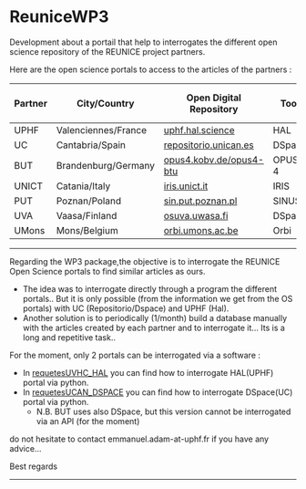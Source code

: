 # ReuniceWP3

Development about a portail that help to interrogates the different open science repository of the REUNICE project partners.

Here are the open science portals to access to the articles of the partners :

Partner | City/Country | Open Digital Repository | Tool | Extraction of data | Accessible via API | Query customizable via API
------- | ------------ | ----------------------- | ---- | ------------------ | ------------------ | -------------------------
UPHF | Valenciennes/France | [uphf.hal.science](https://uphf.hal.science/) | HAL | Yes | Yes | Yes
UC | Cantabria/Spain | [repositorio.unican.es](https://repositorio.unican.es/xmlui/) | DSpace | Yes | Yes | No
BUT | Brandenburg/Germany | [opus4.kobv.de/opus4-btu](https://opus4.kobv.de/opus4-btu/home) | OPUS-4 | Yes | No | No
UNICT | Catania/Italy | [iris.unict.it](https://www.iris.unict.it/) | IRIS | Yes | No | No
PUT | Poznan/Poland | [sin.put.poznan.pl](https://sin.put.poznan.pl/) | SINUS | Yes | No | No
UVA | Vaasa/Finland | [osuva.uwasa.fi](https://osuva.uwasa.fi/) | DSpace | No | **No?** | No
UMons | Mons/Belgium | [orbi.umons.ac.be](https://orbi.umons.ac.be/) | Orbi | No | No | No


---

Regarding the WP3 package,the objective is to interrogate the REUNICE Open Science portals to find similar articles as ours.
- The idea was to interrogate directly through a program the different portals.. But it is only possible (from the information we get from the OS portals) with UC (Repositorio/Dspace) and UPHF (Hal).
- Another solution is to periodically (1/month) build a database manually with the articles created by each partner  and to interrogate it… Its is a long and repetitive task..


For the moment, only 2 portals can be interrogated via a software :
- In [requetesUVHC_HAL](./requetesUVHC_HAL.ipynb) you can find how to interrogate HAL(UPHF) portal via python.
- In [requetesUCAN_DSPACE](./requetesUCAN_DSPACE.ipynb) you can find how to interrogate DSpace(UC) portal via python.
  - N.B. BUT uses also DSpace, but this version cannot be interrogated via an API (for the moment)

do not hesitate to contact emmanuel.adam-at-uphf.fr if you have any advice...

Best regards


----